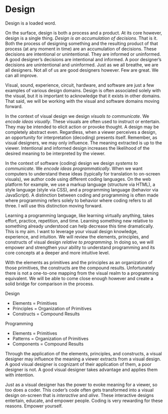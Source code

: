 # Design

Design is a loaded word.

On the surface, design is both a process and a product. At its core however, design is a single thing. *Design is an accumulation of decisions*. That is it. Both the process of designing something and the resulting product of that process (at any moment in time) are an accumulation of decisions. These decisions are intentional or unintentional. They are informed or uninformed. A good designer’s decisions are intentional and informed. A poor designer’s decisions are unintentional and uninformed. Just as we all breathe, we are all designers. Not all of us are good designers however. Few are great. We can all improve.

Visual, sound, experience, circuit, hardware, and software are just a few examples of various design domains. Design is often associated solely with the visual, but it is important to acknowledge that it exists in other domains. That said, we will be working with the visual and software domains moving forward.

In the context of visual design we design *visuals to communicate*. We *encode ideas visually*. These visuals are often used to instruct or entertain. They may be intended to elicit action or provoke thought. A design may be completely abstract even. Regardless, when a viewer perceives a design, an opportunity for interpretation (decoding) presents itself. Remember, as visual designers, we may only influence. The meaning extracted is up to the viewer. Intentional and informed design increases the likelihood of the desired meaning to be interpreted by the viewer.

In the context of software (coding) design we design *systems to communicate*. We *encode ideas programmatically*. When we want computers to understand these ideas (typically for translation to on-screen visuals), we author code using different coding languages. On the web platform for example, we use a markup language (structure via HTML), a style language (style via CSS), and a programming language (behavior via JavaScript). A distinction between coding and programming is often made where programming refers solely to behavior where coding refers to all three. I will use this distinction moving forward.

Learning a programming language, like learning virtually anything, takes effort, practice, repetition, and time. Learning something new relative to something already understood can help decrease this time dramatically. This is my aim. I want to leverage your visual design knowledge, experience, and intuition. We will review the elements, principles, and constructs of visual design *relative to programming*. In doing so, we will empower and strengthen your ability to understand programming and its core concepts at a deeper and more intuitive level.

With the elements as primitives and the principles as an organization of those primitives, the constructs are the compound results. Unfortunately there is not a one-to-one mapping from the visual realm to a programming equivalent. We will be able to come close enough however and create a solid bridge for comparison in the process.

Design
- Elements = Primitives
- Principles = Organization of Primitives
- Constructs = Compound Results

Programming
- Elements = Primitives
- Patterns = Organization of Primitives
- Components = Compound Results

Through the application of the elements, principles, and constructs, a visual designer may influence the meaning a viewer extracts from a visual design. A good visual designer is cognizant of their application of them, a poor designer is not. A good visual designer takes advantage and applies them with intention.

Just as a visual designer has the power to evoke meaning for a viewer, so too does a coder. This coder’s code often gets transformed into a visual design on-screen that is *interactive* and *alive*. These interactive designs entertain, educate, and empower people. Coding is very rewarding for these reasons. Empower yourself.
